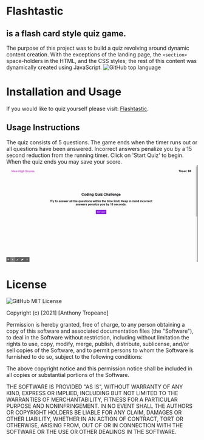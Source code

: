# Flashtastic
## is a flash card style quiz game.
The purpose of this project was to build a quiz revolving around dynamic content creation. With the exceptions of the landing page, the  `<section>` space-holders in the HTML, and the CSS styles; the rest of this content was dynamically created using JavaScript.
![GitHub top language](https://img.shields.io/github/languages/top/iiTONELOC/Flashtastic?style=for-the-badge)
# Installation and Usage
If you would like to quiz yourself please visit:  [Flashtastic](https://iitoneloc.github.io/Flashtastic/).
## Usage Instructions
The quiz consists of 5 questions. The game ends when the timer runs out or all questions have been answered. Incorrect answers penalize you by a 15 second reduction from the running timer. Click on 'Start Quiz' to begin. When the quiz ends you may save your score. 
![Screenshot](https://github.com/iiTONELOC/Flashtastic/blob/main/assets/Images/screenshot.gif)
# License
![GitHub](https://img.shields.io/github/license/iiTONELOC/Flashtastic?style=for-the-badge)
MIT License

Copyright (c) [2021] [Anthony Tropeano]

Permission is hereby granted, free of charge, to any person obtaining a copy
of this software and associated documentation files (the "Software"), to deal
in the Software without restriction, including without limitation the rights
to use, copy, modify, merge, publish, distribute, sublicense, and/or sell
copies of the Software, and to permit persons to whom the Software is
furnished to do so, subject to the following conditions:

The above copyright notice and this permission notice shall be included in all
copies or substantial portions of the Software.

THE SOFTWARE IS PROVIDED "AS IS", WITHOUT WARRANTY OF ANY KIND, EXPRESS OR
IMPLIED, INCLUDING BUT NOT LIMITED TO THE WARRANTIES OF MERCHANTABILITY,
FITNESS FOR A PARTICULAR PURPOSE AND NONINFRINGEMENT. IN NO EVENT SHALL THE
AUTHORS OR COPYRIGHT HOLDERS BE LIABLE FOR ANY CLAIM, DAMAGES OR OTHER
LIABILITY, WHETHER IN AN ACTION OF CONTRACT, TORT OR OTHERWISE, ARISING FROM,
OUT OF OR IN CONNECTION WITH THE SOFTWARE OR THE USE OR OTHER DEALINGS IN THE
SOFTWARE.